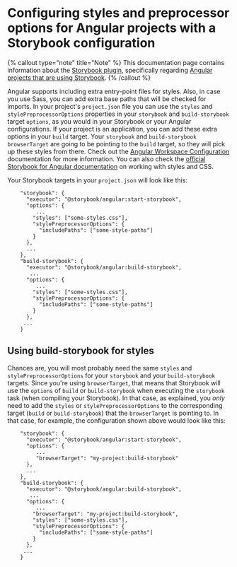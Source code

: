 # Configuring styles and preprocessor options for Angular projects with a Storybook configuration

{% callout type="note" title="Note" %}
This documentation page contains information about the [Storybook plugin](/packages/storybook), specifically regarding [Angular projects that are using Storybook](/storybook/overview-angular).
{% /callout %}

Angular supports including extra entry-point files for styles. Also, in case you use Sass, you can add extra base paths that will be checked for imports. In your project's `project.json` file you can use the `styles` and `stylePreprocessorOptions` properties in your `storybook` and `build-storybook` target `options`, as you would in your Storybook or your Angular configurations. If your project is an application, you can add these extra options in your `build` target. Your `storybook` and `build-storybook` `browserTarget` are going to be pointing to the `build` target, so they will pick up these styles from there. Check out the [Angular Workspace Configuration](https://angular.io/guide/workspace-config#styles-and-scripts-configuration) documentation for more information. You can also check the [official Storybook for Angular documentation](https://storybook.js.org/docs/angular/configure/styling-and-css) on working with styles and CSS.

Your Storybook targets in your `project.json` will look like this:

```jsonc {% fileName="project.json" %}
    "storybook": {
      "executor": "@storybook/angular:start-storybook",
      "options": {
         ...
        "styles": ["some-styles.css"],
        "stylePreprocessorOptions": {
          "includePaths": ["some-style-paths"]
        }
      },
      ...
    },
    "build-storybook": {
      "executor": "@storybook/angular:build-storybook",
       ...
      "options": {
         ...
        "styles": ["some-styles.css"],
        "stylePreprocessorOptions": {
          "includePaths": ["some-style-paths"]
        }
      },
     ...
    }
```

## Using build-storybook for styles

Chances are, you will most probably need the same `styles` and `stylePreprocessorOptions` for your `storybook` and your `build-storybook` targets. Since you're using `browserTarget`, that means that Storybook will use the `options` of `build` or `build-storybook` when executing the `storybook` task (when compiling your Storybook). In that case, as explained, you _only_ need to add the `styles` or `stylePreprocessorOptions` to the corresponding target (`build` or `build-storybook`) that the `browserTarget` is pointing to. In that case, for example, the configuration shown above would look like this:

```jsonc {% fileName="project.json" %}
    "storybook": {
      "executor": "@storybook/angular:start-storybook",
      "options": {
         ...
         "browserTarget": "my-project:build-storybook"
      },
      ...
    },
    "build-storybook": {
      "executor": "@storybook/angular:build-storybook",
       ...
      "options": {
         ...
        "browserTarget": "my-project:build-storybook",
        "styles": ["some-styles.css"],
        "stylePreprocessorOptions": {
          "includePaths": ["some-style-paths"]
        }
      },
     ...
    }
```

